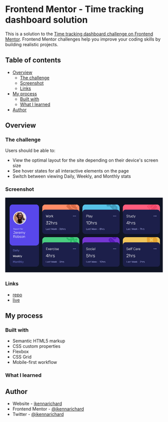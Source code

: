 # Frontend Mentor - Time tracking dashboard solution

This is a solution to the [Time tracking dashboard challenge on Frontend Mentor](https://www.frontendmentor.io/challenges/time-tracking-dashboard-UIQ7167Jw). Frontend Mentor challenges help you improve your coding skills by building realistic projects. 

## Table of contents

- [Overview](#overview)
  - [The challenge](#the-challenge)
  - [Screenshot](#screenshot)
  - [Links](#links)
- [My process](#my-process)
  - [Built with](#built-with)
  - [What I learned](#what-i-learned)
- [Author](#author)


## Overview

### The challenge

Users should be able to:

- View the optimal layout for the site depending on their device's screen size
- See hover states for all interactive elements on the page
- Switch between viewing Daily, Weekly, and Monthly stats

### Screenshot

![](./images/Screenshot_Time%20tracking%20dashboard.png)

### Links

- [repo](https://github.com/ikennarichard/time-tracking-dashboard-main)
- [live](https://ikennarichard.github.io/time-tracking-dashboard-main/)

## My process

### Built with

- Semantic HTML5 markup
- CSS custom properties
- Flexbox
- CSS Grid
- Mobile-first workflow

### What I learned


## Author

- Website - [ikennarichard](https://www.github.com/ikennarichard)
- Frontend Mentor - [@ikennarichard](https://www.frontendmentor.io/profile/ikennarichard)
- Twitter - [@ikennarichard](https://www.twitter.com/ikennarichard_)
